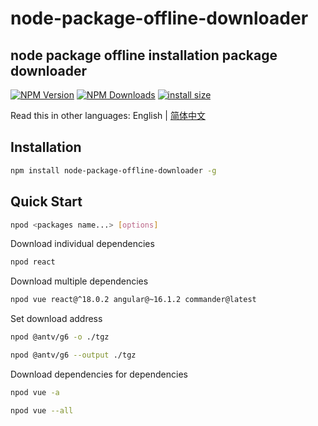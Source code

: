 # node-package-offline-downloader

## node package offline installation package downloader

[![NPM Version](http://img.shields.io/npm/v/node-package-offline-downloader.svg?style=flat)](https://www.npmjs.org/package/node-package-offline-downloader)
[![NPM Downloads](https://img.shields.io/npm/dm/node-package-offline-downloader.svg?style=flat)](https://npmcharts.com/compare/node-package-offline-downloader?minimal=true)
[![install size](https://packagephobia.com/badge?p=node-package-offline-downloader)](https://packagephobia.com/result?p=node-package-offline-downloader)

Read this in other languages: English | [简体中文](./Readme_zh-CN.md)

## Installation

```sh
npm install node-package-offline-downloader -g
```

## Quick Start

```sh
npod <packages name...> [options]
```

Download individual dependencies
```sh
npod react
```

Download multiple dependencies
```sh
npod vue react@^18.0.2 angular@~16.1.2 commander@latest
```

Set download address
```sh
npod @antv/g6 -o ./tgz

npod @antv/g6 --output ./tgz
```

Download dependencies for dependencies
```sh
npod vue -a

npod vue --all
```